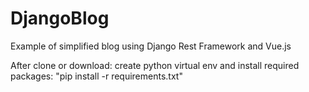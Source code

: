 # DjangoBlog

Example of simplified blog using Django Rest Framework and Vue.js

After clone or download:
 create python virtual env and install required packages:
 "pip install -r requirements.txt"


